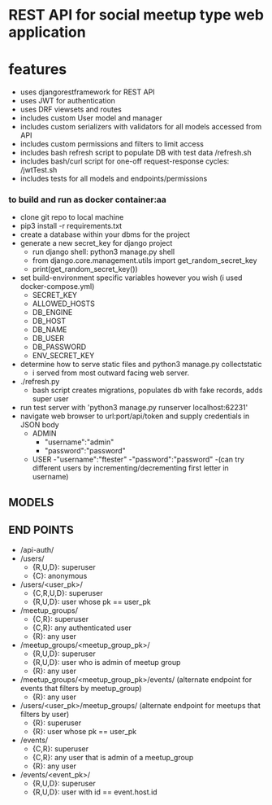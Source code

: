 # REST API for social meetup type web application

# features 
- uses djangorestframework for REST API
- uses JWT for authentication 
- uses DRF viewsets and routes 
- includes custom User model and manager
- includes custom serializers with validators for all models accessed from API
- includes custom permissions and filters to limit access 
- includes bash refresh script to populate DB with test data /refresh.sh
- includes bash/curl script for one-off request-response cycles: /jwtTest.sh
- includes tests for all models and endpoints/permissions

### to build and run as docker container:aa
- clone git repo to local machine
- pip3 install -r requirements.txt
- create a database within your dbms for the project
- generate a new secret_key for django project
	- run django shell: python3 manage.py shell
	- from django.core.management.utils import get_random_secret_key
	- print(get_random_secret_key())
- set build-environment specific variables however you wish (i used docker-compose.yml)
	- SECRET_KEY
	- ALLOWED_HOSTS
	- DB_ENGINE
	- DB_HOST
	- DB_NAME
	- DB_USER
	- DB_PASSWORD
	- ENV_SECRET_KEY
- determine how to serve static files and python3 manage.py collectstatic
	- i served from most outward facing web server. 
- ./refresh.py
	- bash script creates migrations, populates db with fake records, adds super user
- run test server with 'python3 manage.py runserver localhost:62231'
- navigate web browser to url:port/api/token and supply credentials in JSON body
	- ADMIN
		- "username":"admin"
		- "password":"password"
	- USER
		-"username":"ftester"
		-"password":"password"
		-(can try different users by incrementing/decrementing first letter in username)


## MODELS

## END POINTS
- /api-auth/   
- /users/ 
	- {R,U,D}:	superuser
	- {C}: 		anonymous
- /users/<user_pk>/ 
	- {C,R,U,D}:	superuser
	- {R,U,D}:	user whose pk == user_pk
- /meetup_groups/ 
	- {C,R}:	superuser
	- {C,R}:	any authenticated user
	- {R}:		any user
- /meetup_groups/<meetup_group_pk>/
	- {R,U,D}:	superuser
	- {R,U,D}:	user who is admin of meetup group
	- {R}:		any user
- /meetup_groups/<meetup_group_pk>/events/ (alternate endpoint for events that filters by meetup_group)
	- {R}: any user
- /users/<user_pk>/meetup_groups/ (alternate endpoint for meetups that filters by user)
	- {R}:		superuser
	- {R}:		user whose pk == user_pk
- /events/
	- {C,R}: 	superuser
	- {C,R}:	any user that is admin of a meetup_group
	- {R}:		any user
- /events/<event_pk>/
	- {R,U,D}:	superuser
	- {R,U,D}:	user with id == event.host.id
